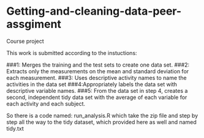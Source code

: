 # Getting-and-cleaning-data-peer-assgiment
Course project

This work is submitted according to the instuctions:

###1: Merges the training and the test sets to create one data set.
###2: Extracts only the measurements on the mean and standard deviation for each measurement.
###3: Uses descriptive activity names to name the activities in the data set
###4:Appropriately labels the data set with descriptive variable names.
###5: From the data set in step 4, creates a second, independent tidy data set with the average of each variable for each activity and each subject.

So there is a code named: run_analysis.R which take the zip file and step by step all the way to the tidy dataset, which provided here as well and named tidy.txt


